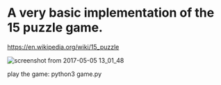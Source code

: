 
# A very basic implementation of the 15 puzzle game.

https://en.wikipedia.org/wiki/15_puzzle

![screenshot from 2017-05-05 13_01_48](https://cloud.githubusercontent.com/assets/8431171/25741706/b1353dfa-3194-11e7-9c67-c9f470c1178d.png)


play the game: python3 game.py
